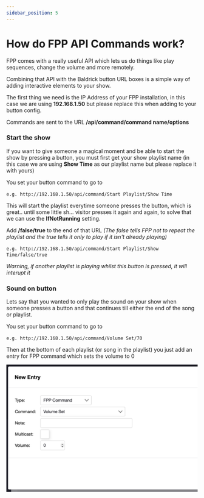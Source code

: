 ```yaml
---
sidebar_position: 5
---
```


# How do FPP API Commands work?

FPP comes with a really useful API which lets us do things like play sequences, change the volume and more remotely.

Combining that API with the Baldrick button URL boxes is a simple way of adding interactive elements to your show.

The first thing we need is the IP Address of your FPP installation, in this case we are using **192.168.1.50** but please replace this when adding to your button config.

Commands are sent to the URL **/api/command/command name/options**


### Start the show
If you want to give someone a magical moment and be able to start the show by pressing a button, you must first get your show playlist name (in this case we are using **Show Time** as our playlist name but please replace it with yours)

You set your button command to go to 
```
e.g. http://192.168.1.50/api/command/Start Playlist/Show Time
```

This will start the playlist everytime someone presses the button, which is great.. until some little sh... visitor presses it again and again, to solve that we can use the **IfNotRunning** setting. 

Add **/false/true** to the end of that URL *(The false tells FPP not to repeat the playlist and the true tells it only to play if it isn't already playing)*

```
e.g. http://192.168.1.50/api/command/Start Playlist/Show Time/false/true
```

*Warning, if another playlist is playing whilst this button is pressed, it will interupt it*

### Sound on button
Lets say that you wanted to only play the sound on your show when someone presses a button and that continues till either the end of the song or playlist.

You set your button command to go to 
```
e.g. http://192.168.1.50/api/command/Volume Set/70
```

Then at the bottom of each playlist (or song in the playlist) you just add an entry for FPP command which sets the volume to 0

![FPP Playlist Volume Set To 0](../img/fpp-playlist-volume.png)
